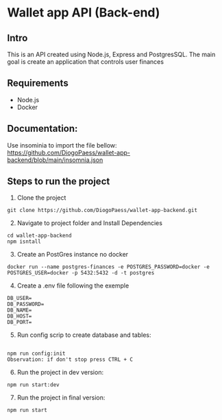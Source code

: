 # Wallet app API (Back-end)

## Intro

This is an API created using Node.js, Express and PostgresSQL.
The main goal is create an application that controls user finances

## Requirements

- Node.js
- Docker

## Documentation:

Use insominia to import the file bellow:
https://github.com/DiogoPaess/wallet-app-backend/blob/main/insomnia.json

## Steps to run the project

1. Clone the project

```
git clone https://github.com/DiogoPaess/wallet-app-backend.git
```

2. Navigate to project folder and Install Dependencies

```
cd wallet-app-backend
npm isntall
```

3. Create an PostGres instance no docker

```
docker run --name postgres-finances -e POSTGRES_PASSWORD=docker -e POSTGRES_USER=docker -p 5432:5432 -d -t postgres
```

4. Create a .env file following the exemple

```
DB_USER=
DB_PASSWORD=
DB_NAME=
DB_HOST=
DB_PORT=
```

5. Run config scrip to create database and tables:

```

npm run config:init
Observation: if don't stop press CTRL + C
```

6. Run the project in dev version:

```
npm run start:dev
```

7. Run the project in final version:

```
npm run start
```
